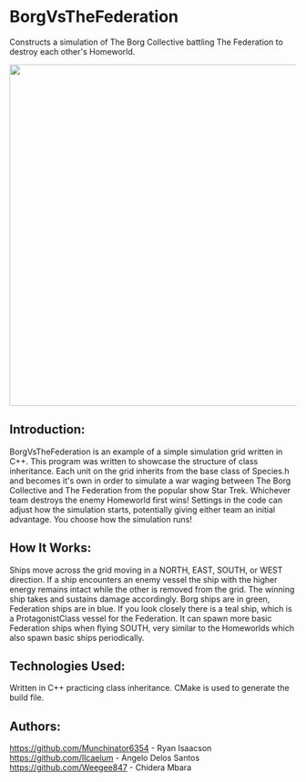 # BorgVsTheFederation
Constructs a simulation of The Borg Collective battling The Federation to destroy each other's Homeworld.

<img src="res/readMeContent/BVFgif.gif" width="550" height="600"/>

## Introduction:
BorgVsTheFederation is an example of a simple simulation grid written in C++. This program was written to showcase the structure of class inheritance. Each unit on the grid inherits from the base class of Species.h and becomes it's own in order to simulate a war waging between The Borg Collective and The Federation from the popular show Star Trek. Whichever team destroys the enemy Homeworld first wins! Settings in the code can adjust how the simulation starts, potentially giving either team an initial advantage. You choose how the simulation runs!

## How It Works:
Ships move across the grid moving in a NORTH, EAST, SOUTH, or WEST direction. If a ship encounters an enemy vessel the ship with the higher energy remains intact while the other is removed from the grid. The winning ship takes and sustains damage accordingly. Borg ships are in green, Federation ships are in blue. If you look closely there is a teal ship, which is a ProtagonistClass vessel for the Federation. It can spawn more basic Federation ships when flying SOUTH, very similar to the Homeworlds which also spawn basic ships periodically.

## Technologies Used:
Written in C++ practicing class inheritance. CMake is used to generate the build file.

## Authors:
https://github.com/Munchinator6354 - Ryan Isaacson  
https://github.com/Ilcaelum - Angelo Delos Santos  
https://github.com/Weegee847 - Chidera Mbara  
